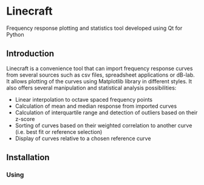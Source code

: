 # Linecraft
Frequency response plotting and statistics tool developed using Qt for Python

## Introduction
Linecraft is a convenience tool that can import frequency response curves from several sources such as csv files, spreadsheet applications or dB-lab. It allows plotting of the curves using Matplotlib library in different styles. It also offers several manipulation and statistical analysis possibilities:
- Linear interpolation to octave spaced frequency points
- Calculation of mean and median response from imported curves
- Calculation of interquartile range and detection of outliers based on their z-score
- Sorting of curves based on their weighted correlation to another curve (i.e. best fit or reference selection)
- Display of curves relative to a chosen reference curve

## Installation
### Using 

